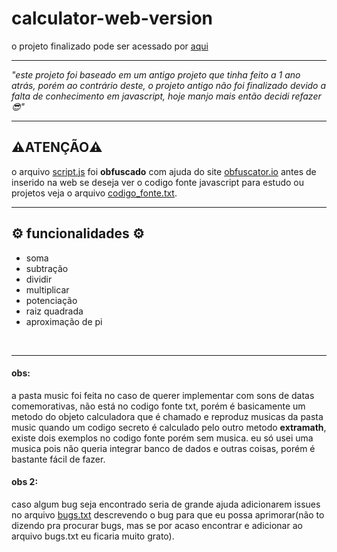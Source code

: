 # calculator-web-version
<p>o projeto finalizado pode ser acessado por <a href="https://green-calculator.netlify.app/">aqui</a><p>
<hr>
<p><i>"este projeto foi baseado em um antigo projeto que tinha feito a 1 ano atrás, porém ao contrário deste, o projeto antigo não foi finalizado devido a falta de conhecimento em javascript, hoje manjo mais então decidi refazer 😎"</i></p>
<hr>
<h2>⚠️ATENÇÃO⚠️</h2>
<p> o arquivo <a href="https://github.com/isaias-silva/calculator-web-version/blob/main/script.js">script.js</a> foi <b>obfuscado</b> com ajuda do site <a href="https://obfuscator.io/">obfuscator.io</a> antes de inserido na web se deseja ver o codigo fonte javascript para estudo ou projetos veja o arquivo <a href="https://github.com/isaias-silva/calculator-web-version/blob/main/codigo_fonte.txt">codigo_fonte.txt</a>. </p>
<hr>
<h2>⚙️ funcionalidades ⚙️ </h2>
<ul>
<li>soma</li>
<li>subtração</li>
<li>dividir</li>
<li>multiplicar</li>
<li>potenciação</li>
<li>raiz quadrada</li>
<li>aproximação de pi</li>
</ul>
<br>
<hr>
<h4>obs:</h4>
<p>a pasta music foi feita no caso de querer implementar com sons de datas comemorativas, não está no codigo fonte txt, porém é basicamente um metodo do objeto calculadora que é chamado e reproduz musicas da pasta music quando um codigo secreto é calculado pelo outro metodo <b>extramath</b>, existe dois exemplos no codigo fonte porém sem musica. eu só usei uma musica pois não queria integrar banco de dados e outras coisas, porém é bastante fácil de fazer.</p>
<h4>obs 2:</h4>
<p>caso algum bug seja encontrado seria de grande ajuda adicionarem issues no arquivo <a href="https://github.com/isaias-silva/calculator-web-version/blob/main/bugs.txt">bugs.txt</a> descrevendo o bug para que eu possa aprimorar(não to dizendo pra procurar bugs, mas se por acaso encontrar e adicionar ao arquivo bugs.txt eu ficaria muito grato).</p>